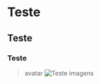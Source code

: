 # Teste
## Teste
### Teste
> avatar
![Teste imagens](https://myoctocat.com/assets/images/base-octocat.svg)
